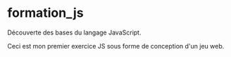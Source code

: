 # formation_js
Découverte des bases du langage JavaScript.

Ceci est mon premier exercice JS sous forme de conception d'un jeu web.
